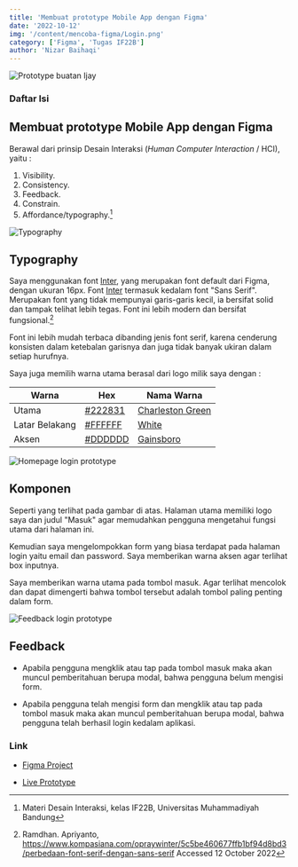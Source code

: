 ```yaml
---
title: 'Membuat prototype Mobile App dengan Figma'
date: '2022-10-12'
img: '/content/mencoba-figma/Login.png'
category: ['Figma', 'Tugas IF22B']
author: 'Nizar Baihaqi'
---
```


![Prototype buatan Ijay](/content/mencoba-figma/login-prototype.png)

### Daftar Isi

## Membuat prototype Mobile App dengan Figma

Berawal dari prinsip Desain Interaksi (_Human Computer Interaction_ / HCI), yaitu :

1. Visibility.
2. Consistency.
3. Feedback.
4. Constrain.
5. Affordance/typography.[^1]

![Typography](/content/mencoba-figma/typography.png)

## Typography

Saya menggunakan font [Inter](https://fonts.google.com/specimen/Inter), yang merupakan font default dari Figma, dengan ukuran 16px. Font [Inter](https://fonts.google.com/specimen/Inter) termasuk kedalam font "Sans Serif". Merupakan font yang tidak mempunyai garis-garis kecil, ia bersifat solid dan tampak telihat lebih tegas. Font ini lebih modern dan bersifat fungsional.[^2]

Font ini lebih mudah terbaca dibanding jenis font serif, karena cenderung konsisten dalam ketebalan garisnya dan juga tidak banyak ukiran dalam setiap hurufnya.

Saya juga memilih warna utama berasal dari logo milik saya dengan :

| Warna | Hex | Nama Warna |
| - | - | - |
| Utama | [#222831](https://mycolor.space/?hex=%23222831&sub=1) | [Charleston Green](https://www.color-name.com/hex/222831) |
| Latar Belakang | [#FFFFFF](https://mycolor.space/?hex=%23222831&sub=1) | [White](https://www.color-name.com/hex/ffffff) |
| Aksen | [#DDDDDD](https://mycolor.space/?hex=%DDDDDD&sub=1) | [Gainsboro](https://www.color-name.com/hex/dddddd) |

![Homepage login prototype](/content/mencoba-figma/start.png)

## Komponen

Seperti yang terlihat pada gambar di atas. Halaman utama memiliki logo saya dan judul "Masuk" agar memudahkan pengguna mengetahui fungsi utama dari halaman ini. 

Kemudian saya mengelompokkan form yang biasa terdapat pada halaman login yaitu email dan password. Saya memberikan warna aksen agar terlihat box inputnya.

Saya memberikan warna utama pada tombol masuk. Agar terlihat mencolok dan dapat dimengerti bahwa tombol tersebut adalah tombol paling penting dalam form.

![Feedback login prototype](/content/mencoba-figma/feedback.png)

## Feedback

- Apabila pengguna mengklik atau tap pada tombol masuk maka akan muncul pemberitahuan berupa modal, bahwa pengguna belum mengisi form. 

- Apabila pengguna telah mengisi form dan mengklik atau tap pada tombol masuk maka akan muncul pemberitahuan berupa modal, bahwa pengguna telah berhasil login kedalam aplikasi.

### Link

- [Figma Project](https://www.figma.com/file/owyjPGkhRvt4vkukJSARsK/Login?node-id=0%3A1)

- [Live Prototype](https://www.figma.com/proto/owyjPGkhRvt4vkukJSARsK/Login?page-id=0%3A1&node-id=1%3A17&viewport=198%2C216%2C1&scaling=scale-down&starting-point-node-id=1%3A17)

[^1]: Materi Desain Interaksi, kelas IF22B, Universitas Muhammadiyah Bandung

[^2]: Ramdhan. Apriyanto, https://www.kompasiana.com/opraywinter/5c5be460677ffb1bf94d8bd3/perbedaan-font-serif-dengan-sans-serif Accessed 12 October 2022